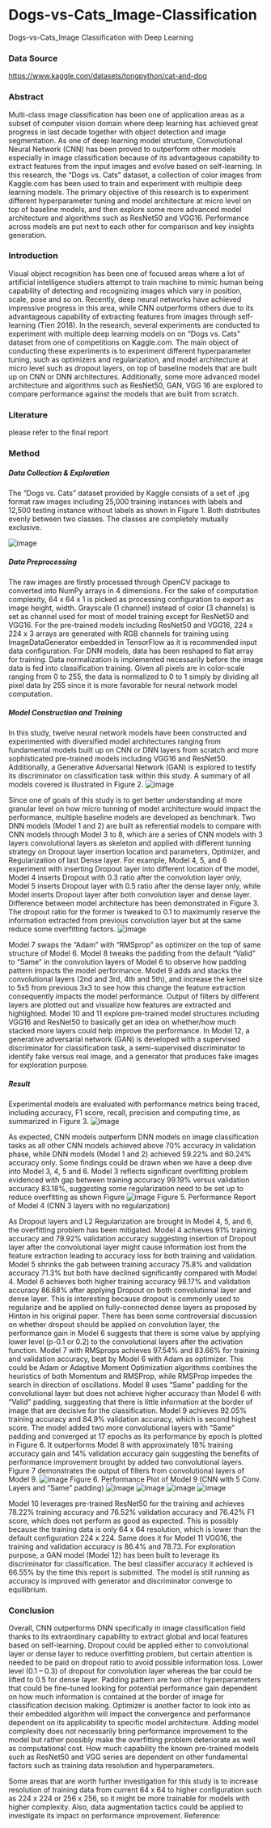 # Dogs-vs-Cats_Image-Classification
Dogs-vs-Cats_Image Classification with Deep Learning 


### Data Source
https://www.kaggle.com/datasets/tongpython/cat-and-dog

### Abstract
Multi-class image classification has been one of application areas as a subset of computer vision domain where deep learning has achieved great progress in last decade together with object detection and image segmentation. As one of deep learning model structure, Convolutional Neural Network (CNN) has been proved to outperform other models especially in image classification because of its advantageous capability to extract features from the input images and evolve based on self-learning. In this research, the “Dogs vs. Cats” dataset, a collection of color images from Kaggle.com has been used to train and experiment with multiple deep learning models. The primary objective of this research is to experiment different hyperparameter tuning and model architecture at micro level on top of baseline models, and then explore some more advanced model architecture and algorithms such as ResNet50 and VGG16. Performance across models are put next to each other for comparison and key insights generation.

### Introduction
Visual object recognition has been one of focused areas where a lot of artificial intelligence studiers attempt to train machine to mimic human being capability of detecting and recognizing images which vary in position, scale, pose and so on. Recently, deep neural networks have achieved impressive progress in this area, while CNN outperforms others due to its advantageous capability of extracting features from images through self-learning (Tien 2018). In the research, several experiments are conducted to experiment with multiple deep learning models on on “Dogs vs. Cats” dataset from one of competitions on Kaggle.com.
The main object of conducting these experiments is to experiment different hyperparameter tuning, such as optimizers and regularization, and model architecture at micro level such as dropout layers, on top of baseline models that are built up on CNN or DNN architectures. Additionally, some more advanced model architecture and algorithms such as ResNet50, GAN, VGG 16 are explored to compare performance against the models that are built from scratch.

### Literature
please refer to the final report

### Method
##### Data Collection & Exploration
The “Dogs vs. Cats” dataset provided by Kaggle consists of a set of .jpg format raw images including 25,000 training instances with labels and 12,500 testing instance without labels as shown in Figure 1. Both distributes evenly between two classes. The classes are completely mutually exclusive. 

![image](https://user-images.githubusercontent.com/43327902/185505358-0ed86fcf-8bbb-4fe9-a3d2-6cabf0737e1b.png)

##### Data Preprocessing
The raw images are firstly processed through OpenCV package to converted into NumPy arrays in 4 dimensions. For the sake of computation complexity, 64 x 64 x 1 is picked as processing configuration to export as image height, width. Grayscale (1 channel) instead of color (3 channels) is set as channel used for most of model training except for ResNet50 and VGG16. For the pre-trained models including ResNet50 and VGG16, 224 x 224 x 3 arrays are generated with RGB channels for training using ImageDataGenerator embedded in TensorFlow as it is recommended input data configuration. For DNN models, data has been reshaped to flat array for training.
Data normalization is implemented necessarily before the image data is fed into classification training. Given all pixels are in color-scale ranging from 0 to 255, the data is normalized to 0 to 1 simply by dividing all pixel data by 255 since it is more favorable for neural network model computation.

##### Model Construction and Training
In this study, twelve neural network models have been constructed and experimented with diversified model architectures ranging from fundamental models built up on CNN or DNN layers from scratch and more sophisticated pre-trained models including VGG16 and ResNet50. Additionally, a Generative Adversarial Network (GAN) is explored to testify its discriminator on classification task within this study. A summary of all models covered is illustrated in Figure 2.
![image](https://user-images.githubusercontent.com/43327902/185505506-8419be32-f318-4e61-9621-c982885f2fa4.png)

Since one of goals of this study is to get better understanding at more granular level on how micro tunning of model architecture would impact the performance, multiple baseline models are developed as benchmark. Two DNN models (Model 1 and 2) are built as referential models to compare with CNN models through Model 3 to 8, which are a series of CNN models with 3 layers convolutional layers as skeleton and applied with different tunning strategy on Dropout layer insertion location and parameters, Optimizer, and Regularization of last Dense layer. For example, Model 4, 5, and 6 experiment with inserting Dropout layer into different location of the model, Model 4 inserts Dropout with 0.3 ratio after the convolution layer only, Model 5 inserts Dropout layer with 0.5 ratio after the dense layer only, while Model inserts Dropout layer after both convolution layer and dense layer. Difference between model architecture has been demonstrated in Figure 3. The dropout ratio for the former is tweaked to 0.1 to maximumly reserve the information extracted from previous convolution layer but at the same reduce some overfitting factors.
![image](https://user-images.githubusercontent.com/43327902/185505539-97bb5bb9-ef5e-4166-b87c-73b94fd3622e.png)

Model 7 swaps the “Adam” with “RMSprop” as optimizer on the top of same structure of Model 6. Model 8 tweaks the padding from the default “Valid” to “Same” in the convolution layers of Model 6 to observe how padding pattern impacts the model performance. Model 9 adds and stacks the convolutional layers (2nd and 3rd, 4th and 5th), and increase the kernel size to 5x5 from previous 3x3 to see how this change the feature extraction consequently impacts the model performance. Output of filters by different layers are plotted out and visualize how features are extracted and highlighted.
Model 10 and 11 explore pre-trained model structures including VGG16 and ResNet50 to basically get an idea on whether/how much stacked more layers could help improve the performance. In Model 12, a generative adversarial network (GAN) is developed with a supervised discriminator for classification task, a semi-supervised discriminator to identify fake versus real image, and a generator that produces fake images for exploration purpose.

##### Result
Experimental models are evaluated with performance metrics being traced, including accuracy, F1 score, recall, precision and computing time, as summarized in Figure 3.
![image](https://user-images.githubusercontent.com/43327902/185505634-13c87f4a-4bd8-4514-a22f-e90d8c745348.png)

As expected, CNN models outperform DNN models on image classification tasks as all other CNN models achieved above 70% accuracy in validation phase, while DNN models (Model 1 and 2) achieved 59.22% and 60.24% accuracy only.
Some findings could be drawn when we have a deep dive into Model 3, 4, 5 and 6. Model 3 reflects significant overfitting problem evidenced with gap between training accuracy 99.19% versus validation accuracy 83.18%, suggesting some regularization need to be set up to reduce overfitting as shown Figure
![image](https://user-images.githubusercontent.com/43327902/185505699-482c99ab-a165-4288-bdf8-b65e08933079.png)
Figure 5. Performance Report of Model 4 (CNN 3 layers with no regularization)

As Dropout layers and L2 Regularization are brought in Model 4, 5, and 6, the overfitting problem has been mitigated. Model 4 achieves 91% training accuracy and 79.92% validation accuracy suggesting insertion of Dropout layer after the convolutional layer might cause information lost from the feature extraction leading to accuracy loss for both training and validation. Model 5 shrinks the gab between training accuracy 75.8% and validation accuracy 71.3% but both have declined significantly compared with Model 4. Model 6 achieves both higher training accuracy 98.17% and validation accuracy 86.68% after applying Dropout on both convolutional layer and dense layer. This is interesting because dropout is commonly used to regularize and be applied on fully-connected dense layers as proposed by Hinton in his original paper. There has been some controversial discussion on whether dropout should be applied on convolution layer, the performance gain in Model 6 suggests that there is some value by applying lower level (p-0.1 or 0.2) to the convolutional layers after the activation function. Model 7 with RMSprops achieves 97.54% and 83.66% for training and validation accuracy, beat by Model 6 with Adam as optimizer. This could be Adam or Adaptive Moment Optimization algorithms combines the heuristics of both Momentum and RMSProp, while RMSProp impedes the search in direction of oscillations. Model 8 uses “Same” padding for the convolutional layer but does not achieve higher accuracy than Model 6 with “Valid” padding, suggesting that there is little information at the border of image that are decisive for the classification. Model 9 achieves 92.05% training accuracy and 84.9% validation accuracy, which is second highest score. The model added two more convolutional layers with “Same” padding and converged at 17 epochs as its performance by epoch is plotted in Figure 6. It outperforms Model 8 with approximately 18% training accuracy gain and 14% validation accuracy gain suggesting the benefits of performance improvement brought by added two convolutional layers. Figure 7 demonstrates the output of filters from convolutional layers of Model 9.
![image](https://user-images.githubusercontent.com/43327902/185505778-264b34cd-4784-4a46-a1bc-a2cc1f4806da.png)
Figure 6. Performance Plot of Model 9 (CNN with 5 Conv. Layers and “Same” padding)
![image](https://user-images.githubusercontent.com/43327902/185505813-b8f23acf-9937-4cc4-8b57-aadece8f0f68.png)
![image](https://user-images.githubusercontent.com/43327902/185505817-cef2e1f7-f265-4a97-87bc-a8fcdcd20431.png)
![image](https://user-images.githubusercontent.com/43327902/185505828-67a7a831-3f00-41f9-9423-0e7b8961c2fd.png)
![image](https://user-images.githubusercontent.com/43327902/185505833-ed3f0839-7105-4ff4-a67c-2ae7736bdafa.png)

Model 10 leverages pre-trained ResNet50 for the training and achieves 78.22% training accuracy and 76.52% validation accuracy and 76.42% F1 score, which does not perform as good as expected. This is possibly because the training data is only 64 x 64 resolution, which is lower than the default configuration 224 x 224. Same does it for Model 11 VGG16, the training and validation accuracy is 86.4% and 78.73. For exploration purpose, a GAN model (Model 12) has been built to leverage its discriminator for classification. The best classifier accuracy it achieved is 66.55% by the time this report is submitted. The model is still running as accuracy is improved with generator and discriminator converge to equilibrium.

### Conclusion
Overall, CNN outperforms DNN specifically in image classification field thanks to its extraordinary capability to extract global and local features based on self-learning. Dropout could be applied either to
convolutional layer or dense layer to reduce overfitting problem, but certain attention is needed to be paid on dropout ratio to avoid possible information loss. Lower level (0.1 – 0.3) of dropout for convolution layer whereas the bar could be lifted to 0.5 for dense layer. Padding pattern are two other hyperparameters that could be fine-tuned looking for potential performance gain dependent on how much information is contained at the border of image for classification decision making. Optimizer is another factor to look into as their embedded algorithm will impact the convergence and performance dependent on its applicability to specific model architecture. Adding model complexity does not necessarily bring performance improvement to the model but rather possibly make the overfitting problem deteriorate as well as computational cost. How much capability the known pre-trained models such as ResNet50 and VGG series are dependent on other fundamental factors such as training data resolution and hyperparameters.

Some areas that are worth further investigation for this study is to increase resolution of training data from current 64 x 64 to higher configuration such as 224 x 224 or 256 x 256, so it might be more trainable for models with higher complexity. Also, data augmentation tactics could be applied to investigate its impact on performance improvement.
Reference:











